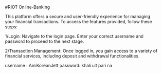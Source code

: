 #RIOT Online-Banking

This platform offers a secure and user-friendly experience for managing your financial transactions. To access the features provided, follow these steps:

1/Login:
Navigate to the login page.
Enter your correct username and password to proceed to the next stage.

2/Transaction Management:
Once logged in, you gain access to a variety of financial services, including deposit and withdrawal functionalities.


username : AmiKoreanJett
password: khali ult pari na
